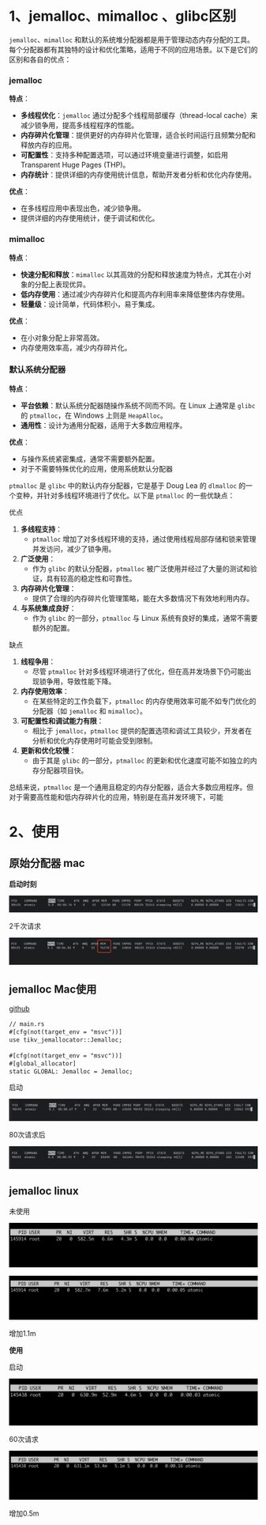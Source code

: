 # 1、jemalloc`、`mimalloc 、glibc区别

`jemalloc`、`mimalloc` 和默认的系统堆分配器都是用于管理动态内存分配的工具。每个分配器都有其独特的设计和优化策略，适用于不同的应用场景。以下是它们的区别和各自的优点：

### jemalloc

**特点**：

- **多线程优化**：`jemalloc` 通过分配多个线程局部缓存（thread-local cache）来减少锁争用，提高多线程程序的性能。
- **内存碎片化管理**：提供更好的内存碎片化管理，适合长时间运行且频繁分配和释放内存的应用。
- **可配置性**：支持多种配置选项，可以通过环境变量进行调整，如启用 Transparent Huge Pages (THP)。
- **内存统计**：提供详细的内存使用统计信息，帮助开发者分析和优化内存使用。

**优点**：

- 在多线程应用中表现出色，减少锁争用。
- 提供详细的内存使用统计，便于调试和优化。

### mimalloc

**特点**：

- **快速分配和释放**：`mimalloc` 以其高效的分配和释放速度为特点，尤其在小对象的分配上表现优异。
- **低内存使用**：通过减少内存碎片化和提高内存利用率来降低整体内存使用。
- **轻量级**：设计简单，代码体积小，易于集成。

**优点**：

- 在小对象分配上非常高效。
- 内存使用效率高，减少内存碎片化。

### 默认系统分配器

**特点**：

- **平台依赖**：默认系统分配器随操作系统不同而不同。在 Linux 上通常是 `glibc` 的 `ptmalloc`，在 Windows 上则是 `HeapAlloc`。
- **通用性**：设计为通用分配器，适用于大多数应用程序。

**优点**：

- 与操作系统紧密集成，通常不需要额外配置。
- 对于不需要特殊优化的应用，使用系统默认分配器

`ptmalloc` 是 `glibc` 中的默认内存分配器，它是基于 Doug Lea 的 `dlmalloc` 的一个变种，并针对多线程环境进行了优化。以下是 `ptmalloc` 的一些优缺点：

优点

1. **多线程支持**：
   - `ptmalloc` 增加了对多线程环境的支持，通过使用线程局部存储和锁来管理并发访问，减少了锁争用。
2. **广泛使用**：
   - 作为 `glibc` 的默认分配器，`ptmalloc` 被广泛使用并经过了大量的测试和验证，具有较高的稳定性和可靠性。
3. **内存碎片化管理**：
   - 提供了合理的内存碎片化管理策略，能在大多数情况下有效地利用内存。
4. **与系统集成良好**：
   - 作为 `glibc` 的一部分，`ptmalloc` 与 Linux 系统有良好的集成，通常不需要额外的配置。

缺点

1. **线程争用**：
   - 尽管 `ptmalloc` 针对多线程环境进行了优化，但在高并发场景下仍可能出现锁争用，导致性能下降。
2. **内存使用效率**：
   - 在某些特定的工作负载下，`ptmalloc` 的内存使用效率可能不如专门优化的分配器（如 `jemalloc` 和 `mimalloc`）。
3. **可配置性和调试能力有限**：
   - 相比于 `jemalloc`，`ptmalloc` 提供的配置选项和调试工具较少，开发者在分析和优化内存使用时可能会受到限制。
4. **更新和优化较慢**：
   - 由于其是 `glibc` 的一部分，`ptmalloc` 的更新和优化速度可能不如独立的内存分配器项目快。

总结来说，`ptmalloc` 是一个通用且稳定的内存分配器，适合大多数应用程序。但对于需要高性能和低内存碎片化的应用，特别是在高并发环境下，可能

# 2、使用

## 原始分配器 mac



**启动时刻**

![image-20241105100553077](memory_alloc.assets/image-20241105100553077.png)

2千次请求

![image-20241105103836484](memory_alloc.assets/image-20241105103836484.png)





## jemalloc  Mac使用

[github](https://github.com/tikv/jemallocator)



```
// main.rs
#[cfg(not(target_env = "msvc"))]
use tikv_jemallocator::Jemalloc;

#[cfg(not(target_env = "msvc"))]
#[global_allocator]
static GLOBAL: Jemalloc = Jemalloc;
```



启动

![image-20241105104734258](memory_alloc.assets/image-20241105104734258.png)

80次请求后

![image-20241105104848674](memory_alloc.assets/image-20241105104848674.png)



## jemalloc linux

未使用

![image-20241105105600478](memory_alloc.assets/image-20241105105600478.png)

![image-20241105105639034](memory_alloc.assets/image-20241105105639034.png)



增加1.1m



**使用**

启动

![image-20241105105216752](memory_alloc.assets/image-20241105105216752.png)



60次请求

![image-20241105105445823](memory_alloc.assets/image-20241105105445823.png)



增加0.5m























































